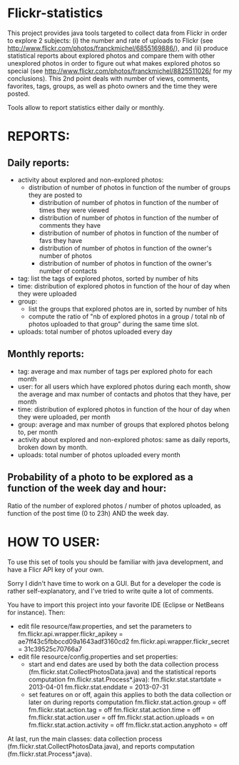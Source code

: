 Flickr-statistics
=================

This project provides java tools targeted to collect data from Flickr in order to explore 2 subjects: (i) the number and rate of uploads to Flickr (see http://www.flickr.com/photos/franckmichel/6855169886/), and (ii) produce statistical reports about explored photos and compare them with other unexplored photos in order to figure out what makes explored photos so special (see http://www.flickr.com/photos/franckmichel/8825511026/ for my conclusions). This 2nd point deals with number of views, comments, favorites, tags, groups, as well as photo owners and the time they were posted.

Tools allow to report statistics either daily or monthly.

REPORTS:
========

Daily reports:
--------------
- activity about explored and non-explored photos:
  - distribution of number of photos in function of the number of groups they are posted to
    - distribution of number of photos in function of the number of times they were viewed
    - distribution of number of photos in function of the number of comments they have
    - distribution of number of photos in function of the number of favs they have
    - distribution of number of photos in function of the owner's number of photos
    - distribution of number of photos in function of the owner's number of contacts
- tag: list the tags of explored photos, sorted by number of hits
- time: distribution of explored photos in function of the hour of day when they were uploaded
- group: 
    - list the groups that explored photos are in, sorted by number of hits
    - compute the ratio of "nb of explored photos in a group / total nb of photos uploaded to that group"
      during the same time slot.
- uploads: total number of photos uploaded every day


Monthly reports:
----------------
- tag: average and max number of tags per explored photo for each month
- user: for all users which have explored photos during each month, show the average and max number of contacts 
  and photos that they have, per month
- time: distribution of explored photos in function of the hour of day when they were uploaded, per month
- group: average and max number of groups that explored photos belong to, per month
- activity about explored and non-explored photos: same as daily reports, broken down by month.
- uploads: total number of photos uploaded every month


Probability of a photo to be explored as a function of the week day and hour:
-----------------------------------------------------------------------------
Ratio of the number of explored photos / number of photos uploaded, as function of the post time (0 to 23h) AND the week day. 


HOW TO USER:
============

To use this set of tools you should be familiar with java development, and have a Flicr API key of your own.

Sorry I didn't have time to work on a GUI. But for a developer the code is rather self-explanatory, and I've tried to write quite a lot of comments.

You have to import this project into your favorite IDE (Eclipse or NetBeans for instance).
Then:
- edit file resource/faw.properties, and set the parameters to 
  fm.flickr.api.wrapper.flickr_apikey = ae7ff43c5fbbccd09a1643adf3160cd2
  fm.flickr.api.wrapper.flickr_secret = 31c39525c70766a7
- edit file resource/config.properties and set properties:
  - start and end dates are used by both the data collection process (fm.flickr.stat.CollectPhotosData.java) 
    and the statistical reports computation fm.flickr.stat.Process*.java):
    fm.flickr.stat.startdate = 2013-04-01
    fm.flickr.stat.enddate = 2013-07-31
  - set features on or off, again this applies to both the data collection or later on during reports computation
    fm.flickr.stat.action.group = off
    fm.flickr.stat.action.tag = off
    fm.flickr.stat.action.time = off
    fm.flickr.stat.action.user = off
    fm.flickr.stat.action.uploads = on
    fm.flickr.stat.action.activity = off
    fm.flickr.stat.action.anyphoto = off

At last, run the main classes: data collection process (fm.flickr.stat.CollectPhotosData.java), and reports computation (fm.flickr.stat.Process*.java).
